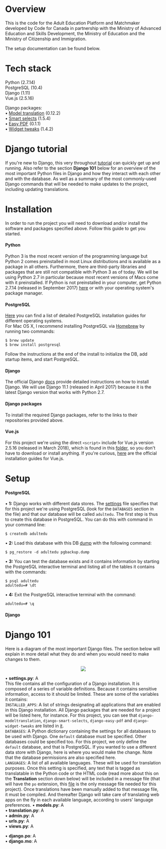 Overview
======

This is the code for the Adult Education Platform and Matchmaker developed by Code for Canada in partnership with the Ministry of Advanced Education and Skills Development, the Ministry of Education and the Ministry of Citizenship and Immigration.

The setup documentation can be found below.

Tech stack
======
Python (2.7.14)<br />
PostgreSQL (10.4)<br />
Django (1.11)<br />
Vue.js (2.5.16)<br />

Django packages:<br />
• [Model translation](https://djangopackages.org/packages/p/django-modeltranslation/) (0.12.2)<br />
• [Smart selects](https://djangopackages.org/packages/p/django-smart-selects/) (1.5.4)<br />
• [Easy PDF](https://djangopackages.org/packages/p/django-easy-pdf/) (0.1.1)<br />
• [Widget tweaks](https://djangopackages.org/packages/p/django-widget-tweaks/) (1.4.2)<br />

Django tutorial
======
If you're new to Django, this very throughout [tutorial](https://docs.djangoproject.com/en/1.11/intro/tutorial01/) can quickly get up and running. Also refer to the section <b>Django 101</b> below for an overview of the most important Python files in Django and how they interact with each other and with the database. As well as a summary of the most commonly-used Django commands that will be needed to make updates to the project, including updating translations.

Installation
======
In order to run the project you will need to download and/or install the software and packages specified above. Follow this guide to get you started. 

#### Python ####
Python 3 is the most recent version of the programming language but Python 2 comes preinstalled in most Linux distributions and is available as a package in all others. Furthermore, there are third-party libraries and packages that are still not compatible with Python 3 as of today. We will be using Python 2.7 in particular because most recent versions of Macs come with it preinstalled. If Python is not preinstalled in your computer, get Python 2.7.14 (released in September 2017) [here](https://www.python.org/downloads/) or with your operating system's package manager. <br />


#### PostgreSQL ####
[Here](https://wiki.postgresql.org/wiki/Detailed_installation_guides) you can find a list of detailed PostgreSQL installation guides for different operating systems. <br />
For Mac OS X, I recommend installing PostgreSQL via [Homebrew](https://brew.sh/) by running two commands:

    $ brew update
    $ brew install postgresql
Follow the instructions at the end of the install to initialize the DB, add startup items, and start PostgreSQL. <br />

#### Django ####
The official Django [docs](https://docs.djangoproject.com/en/1.11/topics/install/) provide detailed instructions on how to install Django. We will use Django 11.1 (released in April 2017) because it is the latest Django version that works with Python 2.7.

#### Django packages ####
To install the required Django packages, refer to the links to their repositories provided above.

#### Vue.js ####
For this project we're using the direct `<script>` include for Vue.js version 2.5.16 (released in March 2018), which is found in this [folder](https://github.com/mendomania/adult-ed-platform/tree/master/osr/static/osr), so you don't have to download or install anything. If you're curious, [here](https://vuejs.org/v2/guide/installation.html) are the official installation guides for Vue.js. 

Setup
======
#### PostgreSQL ####
• <b>1:</b> Django works with different data stores. The [settings](https://github.com/mendomania/adult-ed-platform/blob/master/app/settings.py) file specifies that for this project we're using PostgreSQL (look for the `DATABASES` section in the file) and that our database will be called `adultedu`. The first step is thus to create this database in PostgreSQL. You can do this with 
command in your command line:  

    $ createdb adultedu    
    
• <b>2:</b> Load this database with this DB [dump](https://github.com/mendomania/adult-ed-platform/blob/master/pgbackup.dump) with the following command:  

    $ pg_restore -d adultedu pgbackup.dump
    
• <b>3:</b> You can test the database exists and it contains information by starting the PostgreSQL interactive terminal and listing all of the tables it contains with the commands:  

    $ psql adultedu
    adultedu=# \dt
    
• <b>4:</b> Exit the PostgreSQL interactive terminal with the command:  

    adultedu=# \q    

#### Django ####

Django 101
======
Here is a diagram of the most important Django files. The section below will explain in more detail what they do and when you would need to make changes to them.
<p align="center">
<img src="https://github.com/mendomania/adult-ed-platform/blob/master/django101.png" align="center">
</p>

• <b>settings.py</b>: A<br />
This file contains all the configuration of a Django installation. It is composed of a series of variable definitions. Because it contains sensitive information, access to it should be limited. These are some of the variables it contains:<br />
`INSTALLED_APPS`: A list of strings designating all applications that are enabled in this Django installation. All Django packages that are needed for a project will be listed here, for instance. For this project, you can see that `django-modeltranslation`, `django-smart-selects`, `django-easy-pdf` and `django-widget-tweaks` are listed in [it](https://github.com/mendomania/adult-ed-platform/blob/master/app/settings.py).<br />
`DATABASES`: A Python dictionary containing the settings for all databases to be used with Django. One `default` database must be specified. Other databases could be specified too. For this project, we only define the `default` database, and that is PostgreSQL. If you wanted to use a different data store with Django, here is where you would make the change. Note that the database permissions are also specified here.<br />
`LANGUAGES`: A list of all available languages. These will be used for translation purposes. Once this setting is specified, any text that is tagged as translatable in the Python code or the HTML code (read more about this on the <b>Translation</b> section down below) will be included in a message file (that will have the `po` extension, this [file](https://github.com/mendomania/adult-ed-platform/blob/master/locale/fr/LC_MESSAGES/django.po) is the only message file needed for this project). Once translations have been manually added to that message file, it must be compiled. And thereafter Django will take care of translating web apps on the fly in each available language, according to users' language preferences.
• <b>models.py</b>: A<br />
• <b>translation.py</b>: A<br />
• <b>admin.py</b>: A<br />
• <b>urls.py</b>: A<br />
• <b>views.py</b>: A<br />

• <b>django.po</b>: A<br />
• <b>django.mo</b>: A<br />
